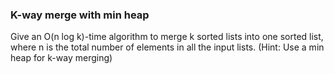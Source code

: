 ### K-way merge with min heap

Give an O(n log k)-time algorithm to merge k sorted lists into one sorted list, where n is the total number of elements in all the input lists. (Hint: Use a min heap for k-way merging)
